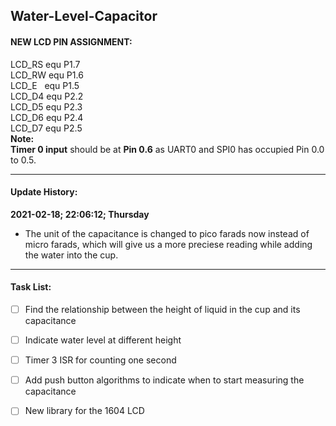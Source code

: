 ## Water-Level-Capacitor

#### NEW LCD PIN ASSIGNMENT:
  LCD_RS  equ P1.7\
  LCD_RW  equ P1.6\
  LCD_E &nbsp; equ P1.5\
  LCD_D4  equ P2.2\
  LCD_D5  equ P2.3\
  LCD_D6  equ P2.4\
  LCD_D7  equ P2.5\
**Note:**\
  **Timer 0 input** should be at **Pin 0.6** as UART0 and SPI0 has occupied Pin 0.0 to 0.5.
  

------------


#### Update History:
**2021-02-18; 22:06:12; Thursday**
- The unit of the capacitance is changed to pico farads now instead of  micro farads, which will give us a more preciese reading while adding the water into the cup.

------------
#### Task List:
- [ ] Find the relationship between the height of liquid in the cup and its capacitance
- [ ] Indicate water level at different height
- [ ] Timer 3 ISR for counting one second 
- [ ] Add push button algorithms to indicate when to start measuring the capacitance
- [ ] New library for the 1604 LCD



